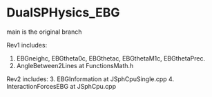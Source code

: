 # DualSPHysics_EBG
main is the original branch

Rev1 includes:
  1. EBGneighc, EBGtheta0c, EBGthetac, EBGthetaM1c, EBGthetaPrec.
  2. AngleBetween2Lines at FunctionsMath.h
 
Rev2 includes:
  3. EBGInformation at JSphCpuSingle.cpp
  4. InteractionForcesEBG at JSphCpu.cpp

